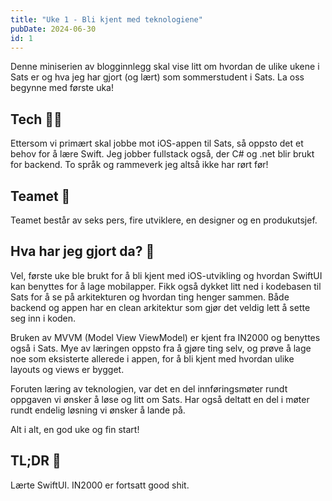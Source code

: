```yaml
---
title: "Uke 1 - Bli kjent med teknologiene"
pubDate: 2024-06-30
id: 1
---
```


Denne miniserien av blogginnlegg skal vise litt om hvordan de ulike ukene i Sats er og hva jeg har gjort (og lært) som sommerstudent i Sats. La oss begynne med første uka!

## Tech 🧑‍💻

Ettersom vi primært skal jobbe mot iOS-appen til Sats, så oppsto det et behov for å lære Swift. Jeg jobber fullstack også, der C# og .net blir brukt for backend. To språk og rammeverk jeg altså ikke har rørt før!

## Teamet 👏

Teamet består av seks pers, fire utviklere, en designer og en produkutsjef.

## Hva har jeg gjort da? 🤔

Vel, første uke ble brukt for å bli kjent med iOS-utvikling og hvordan SwiftUI kan benyttes for å lage mobilapper. Fikk også dykket litt ned i kodebasen til Sats for å se på arkitekturen og hvordan ting henger sammen. Både backend og appen har en clean arkitektur som gjør det veldig lett å sette seg inn i koden.

Bruken av MVVM (Model View ViewModel) er kjent fra IN2000 og benyttes også i Sats. Mye av læringen oppsto fra å gjøre ting selv, og prøve å lage noe som eksisterte allerede i appen, for å bli kjent med hvordan ulike layouts og views er bygget.

Foruten læring av teknologien, var det en del innføringsmøter rundt oppgaven vi ønsker å løse og litt om Sats. Har også deltatt en del i møter rundt endelig løsning vi ønsker å lande på.

Alt i alt, en god uke og fin start!

## TL;DR 📜

Lærte SwiftUI. IN2000 er fortsatt good shit.
